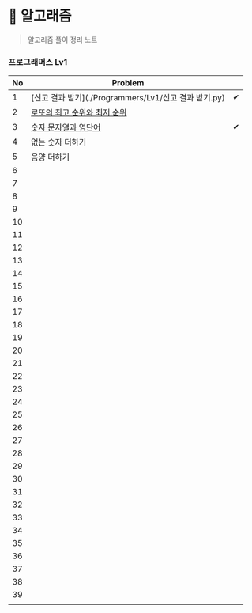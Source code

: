 # 🐳 알고래즘

> 알고리즘 풀이 정리 노트

### 프로그래머스 Lv1

| No  | Problem                                                                        |     |
| --- | ------------------------------------------------------------------------------ | --- |
| 1   | [신고 결과 받기](./Programmers/Lv1/신고 결과 받기.py)                                      | ✔   |
| 2   | [로또의 최고 순위와 최저 순위]()                                                           |     |
| 3   | [숫자 문자열과 영단어](https://school.programmers.co.kr/learn/courses/30/lessons/81301) | ✔   |
| 4   | 없는 숫자 더하기                                                                      |     |
| 5   | 음양 더하기                                                                         |     |
| 6   |                                                                                |     |
| 7   |                                                                                |     |
| 8   |                                                                                |     |
| 9   |                                                                                |     |
| 10  |                                                                                |     |
| 11  |                                                                                |     |
| 12  |                                                                                |     |
| 13  |                                                                                |     |
| 14  |                                                                                |     |
| 15  |                                                                                |     |
| 16  |                                                                                |     |
| 17  |                                                                                |     |
| 18  |                                                                                |     |
| 19  |                                                                                |     |
| 20  |                                                                                |     |
| 21  |                                                                                |     |
| 22  |                                                                                |     |
| 23  |                                                                                |     |
| 24  |                                                                                |     |
| 25  |                                                                                |     |
| 26  |                                                                                |     |
| 27  |                                                                                |     |
| 28  |                                                                                |     |
| 29  |                                                                                |     |
| 30  |                                                                                |     |
| 31  |                                                                                |     |
| 32  |                                                                                |     |
| 33  |                                                                                |     |
| 34  |                                                                                |     |
| 35  |                                                                                |     |
| 36  |                                                                                |     |
| 37  |                                                                                |     |
| 38  |                                                                                |     |
| 39  |                                                                                |     |
|     |                                                                                |     |
